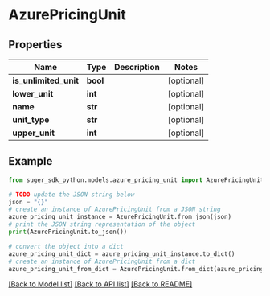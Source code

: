 # AzurePricingUnit


## Properties

Name | Type | Description | Notes
------------ | ------------- | ------------- | -------------
**is_unlimited_unit** | **bool** |  | [optional] 
**lower_unit** | **int** |  | [optional] 
**name** | **str** |  | [optional] 
**unit_type** | **str** |  | [optional] 
**upper_unit** | **int** |  | [optional] 

## Example

```python
from suger_sdk_python.models.azure_pricing_unit import AzurePricingUnit

# TODO update the JSON string below
json = "{}"
# create an instance of AzurePricingUnit from a JSON string
azure_pricing_unit_instance = AzurePricingUnit.from_json(json)
# print the JSON string representation of the object
print(AzurePricingUnit.to_json())

# convert the object into a dict
azure_pricing_unit_dict = azure_pricing_unit_instance.to_dict()
# create an instance of AzurePricingUnit from a dict
azure_pricing_unit_from_dict = AzurePricingUnit.from_dict(azure_pricing_unit_dict)
```
[[Back to Model list]](../README.md#documentation-for-models) [[Back to API list]](../README.md#documentation-for-api-endpoints) [[Back to README]](../README.md)


